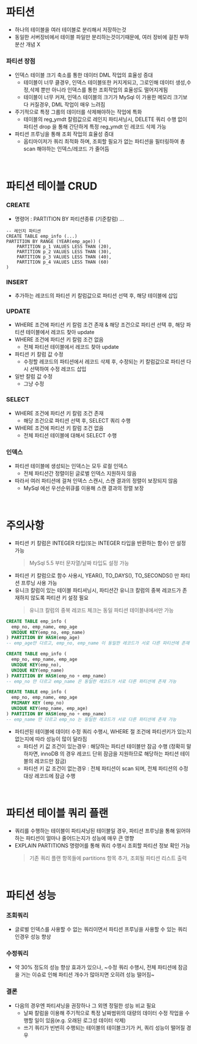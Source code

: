 # 파티션
* 하나의 테이블을 여러 테이블로 분리해서 저장하는것
* 동일한 서버장비에서 테이블 파일만 분리하는것이기때문에, 여러 장비에 걸친 부하 분산 개념 X

### 파티션 장점
* 인덱스 테이블 크기 축소를 통한 데이터 DML 작업의 효율성 증대
	* 테이블이 너무 클경우, 인덱스 테이블또한 커지게되고, 그로인해 데이터 생성,수정,삭제 뿐만 아니라 인덱스를 통한 조회작업의 효율성도 떨어지게됨
	* 테이블이 너무 커져, 인덱스 테이블의 크기가 MySql 이 가용한 메모리 크기보다 커질경우, DML 작업이 매우 느려짐
* 주기적으로 특정 그룹의 데이터를 삭제해야하는 작업에 특화
	* 테이블의 reg_ymdt 칼럼값으로 레인지 파티셔닝시, DELETE 쿼리 수행 없이 파티션 drop 을 통해 간단하게 특정 reg_ymdt 인 레코드 삭제 가능
* 파티션 프루닝을 통해 조회 작업의 효율성 증대
	* 옵티마이저가 쿼리 최적화 하며, 조회할 필요가 없는 파티션을 필터링하여 총 scan 해야하는 인덱스/레코드 가 줄어듬

<br>

# 파티션 테이블 CRUD
### CREATE
* 명령어 : PARTITION BY 파티션종류 (기준칼럼) ...
```
-- 레인지 파티션
CREATE TABLE emp_info (...)
PARTITION BY RANGE (YEAR(emp_age)) (
	PARTITION p_1 VALUES LESS THAN (20),
	PARTITION p_2 VALUES LESS THAN (30),
	PARTITION p_3 VALUES LESS THAN (40),
	PARTITION p_4 VALUES LESS THAN (60)
)
```

### INSERT
* 추가하는 레코드의 파티션 키 칼럼값으로 파티션 선택 후, 해당 테이블에 삽입

### UPDATE
* WHERE 조건에 파티션 키 칼럼 조건 존재
	& 해당 조건으로 파티션 선택 후, 해당 파티션 테이블에서 레코드 찾아 update
* WHERE 조건에 파티션 키 칼럼 조건 없음
	* 전체 파티션 테이블에서 레코드 찾아 update
* 파티션 키 칼럼 값 수정
	* 수정할 레코드의 파티션에서 레코드 삭제 후, 수정되는 키 칼럼값으로 파티션 다시 선택하여 수정 레코드 삽입
* 일반 칼럼 값 수정
	* 그냥 수정
	
### SELECT
* WHERE 조건에 파티션 키 칼럼 조건 존재
	* 해당 조건으로 파티션 선택 후, SELECT 쿼리 수행
* WHERE 조건에 파티션 키 칼럼 조건 없음
	* 전체 파티션 테이블에 대해서 SELECT 수행

### 인덱스
* 파티션 테이블에 생성되는 인덱스는 모두 로컬 인덱스
	* 전체 파티션간 정렬이된 글로벌 인덱스 지원하지 않음
* 따라서 여러 파티션에 걸쳐 인덱스 스캔시, 스캔 결과의 정렬이 보장되지 않음
	* MySql 에선 우선순위큐를 이용해 스캔 결과의 정렬 보장

<br>

# 주의사항
* 파티션 키 칼럼은 INTEGER 타입(또는 INTEGER 타입을 반환하는 함수) 만 설정 가능
	> MySql 5.5 부터 문자열/날짜 타입도 설정 가능
* 파티션 키 칼럼으로 함수 사용시, YEAR(), TO_DAYS(), TO_SECONDS() 만 파티션 프루닝 사용 가능
* 유니크 칼럼이 있는 테이블 파티셔닝시, 파티션간 유니크 칼럼의 중복 레코드가 존재하지 않도록 파티션 키 설정 필요
	> 유니크 칼럼의 중복 레코드 체크는 동일 파티션 테이블내에서만 가능
```sql
CREATE TABLE emp_info (
  emp_no, emp_name, emp_age
  UNIQUE KEY(emp_no, emp_name)
) PARTITION BY HASH(emp_age)
-- emp_age만 다르고, emp_no, emp_name 이 동일한 레코드가 서로 다른 파티션에 존재 가능

CREATE TABLE emp_info (
  emp_no, emp_name, emp_age
  UNIQUE KEY(emp_no),
  UNIQUE KEY(emp_name)
) PARTITION BY HASH(emp_no + emp_name)
-- emp_no 만 다르고 emp_name 은 동일한 레코드가 서로 다른 파티션에 존재 가능

CREATE TABLE emp_info (
  emp_no, emp_name, emp_age
  PRIMARY KEY (emp_no)
  UNIQUE KEY(emp_name, emp_age)
) PARTITION BY HASH(emp_no + emp_name)
-- emp_name 만 다르고 emp_no 는 동일한 레코드가 서로 다른 파티션에 존재 가능
``` 

* 파티션된 테이블에 데이터 수정 쿼리 수행시, WHERE 절 조건에 파티션키가 있는지 없는지에 따라 성능이 많이 달라짐
  * 파티션 키 값 조건이 있는경우 : 해당하는 파티션 테이블만 잠금 수행 (정확히 말하자면, innoDB 의 경우 레코드 단위 잠금을 지원하므로 해당하는 파티션 테이블의 레코드만 잠금)
  * 파티션 키 값 조건이 없는경우 : 전체 파티션이 scan 되며, 전체 파티션의 수정 대상 레코드에 잠금 수행
	
<br>

# 파티션 테이블 쿼리 플랜
* 쿼리를 수행하는 테이블이 파티셔닝된 테이블일 경우, 파티션 프루닝을 통해 읽어야하는 파티션이 얼마나 줄어드는지가 성능에 매우 큰 영향
* EXPLAIN PARTITIONS 명령어를 통해 쿼리 수행시 조회할 파티션 정보 확인 가능
	> 기존 쿼리 플랜 항목들에 partitions 항목 추가, 조회될 파티션 리스트 출력

<br>

# 파티션 성능
### 조회쿼리
* 글로벌 인덱스를 사용할 수 없는 쿼리이면서 파티션 프루닝을 사용할 수 있는 쿼리인경우 성능 향상

### 수정쿼리
* 약 30% 정도의 성능 향상 효과가 있으나, ~수정 쿼리 수행시, 전체 파티션에 잠금을 거는 이슈로 인해 파티션 개수가 많아지면 오히려 성능 떨어짐~

### 결론
* 다음의 경우엔 파티셔닝을 권장하나 그 외엔 정밀한 성능 비교 필요 
	* 날짜 칼럼을 이용해 주기적으로 특정 날짜범위의 대량의 데이터 수정 작업을 수행할 일이 있음(e.g. 오래된 로그성 데이터 삭제)
	* 쓰기 쿼리가 빈번히 수행되는 테이블의 테이블크기가 커, 쿼리 성능이 떨어질 경우
